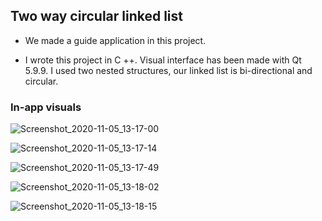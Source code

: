 ## Two way circular linked list

* We made a guide application in this project.

* I wrote this project in C ++. Visual interface has been made with Qt 5.9.9. I used two nested structures, our linked list is bi-directional and circular.


### In-app visuals

![Screenshot_2020-11-05_13-17-00](https://user-images.githubusercontent.com/54184905/98228827-30c2cf80-1f6a-11eb-933a-e9366fed0e37.png)

![Screenshot_2020-11-05_13-17-14](https://user-images.githubusercontent.com/54184905/98228829-30c2cf80-1f6a-11eb-8156-ad7de6ed57e4.png)

![Screenshot_2020-11-05_13-17-49](https://user-images.githubusercontent.com/54184905/98228818-2ef90c00-1f6a-11eb-8ee3-03aef9baa746.png)

![Screenshot_2020-11-05_13-18-02](https://user-images.githubusercontent.com/54184905/98228822-302a3900-1f6a-11eb-9305-e2e6421355d7.png)

![Screenshot_2020-11-05_13-18-15](https://user-images.githubusercontent.com/54184905/98228824-302a3900-1f6a-11eb-9a9e-30271cb89912.png)

